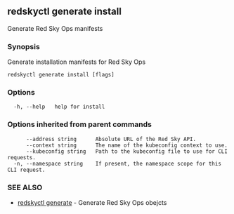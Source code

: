 ## redskyctl generate install

Generate Red Sky Ops manifests

### Synopsis

Generate installation manifests for Red Sky Ops

```
redskyctl generate install [flags]
```

### Options

```
  -h, --help   help for install
```

### Options inherited from parent commands

```
      --address string      Absolute URL of the Red Sky API.
      --context string      The name of the kubeconfig context to use.
      --kubeconfig string   Path to the kubeconfig file to use for CLI requests.
  -n, --namespace string    If present, the namespace scope for this CLI request.
```

### SEE ALSO

* [redskyctl generate](redskyctl_generate.md)	 - Generate Red Sky Ops obejcts

